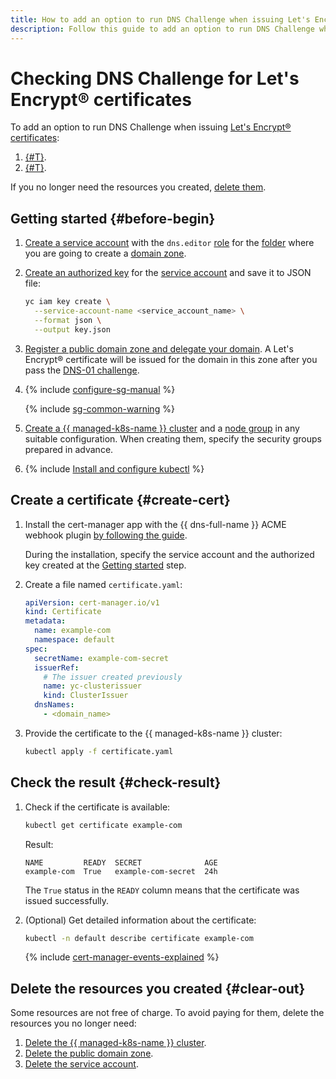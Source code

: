 ```yaml
---
title: How to add an option to run DNS Challenge when issuing Let's Encrypt® certificates in {{ managed-k8s-full-name }}
description: Follow this guide to add an option to run DNS Challenge when issuing Let's Encrypt® certificates.
---
```


# Checking DNS Challenge for Let's Encrypt® certificates


To add an option to run DNS Challenge when issuing [Let's Encrypt® certificates](../../certificate-manager/concepts/managed-certificate.md):
1. [{#T}](#create-cert).
1. [{#T}](#check-result).

If you no longer need the resources you created, [delete them](#clear-out).

## Getting started {#before-begin}

1. [Create a service account](../../iam/operations/sa/create.md) with the `dns.editor` [role](../../iam/concepts/access-control/roles.md) for the [folder](../../resource-manager/concepts/resources-hierarchy.md#folder) where you are going to create a [domain zone](../../dns/concepts/dns-zone.md).

1. [Create an authorized key](../../iam/operations/authorized-key/create.md) for the [service account](../../iam/concepts/users/service-accounts.md) and save it to JSON file:

   ```bash
   yc iam key create \
     --service-account-name <service_account_name> \
     --format json \
     --output key.json
   ```

1. [Register a public domain zone and delegate your domain](../../dns/operations/zone-create-public.md). A Let's Encrypt® certificate will be issued for the domain in this zone after you pass the [DNS-01 challenge](https://letsencrypt.org/ru/docs/challenge-types/#проверка-dns-01).

1. {% include [configure-sg-manual](../../_includes/managed-kubernetes/security-groups/configure-sg-manual-lvl3.md) %}

   {% include [sg-common-warning](../../_includes/managed-kubernetes/security-groups/sg-common-warning.md) %}

1. [Create a {{ managed-k8s-name }} cluster](../operations/kubernetes-cluster/kubernetes-cluster-create.md) and a [node group](../operations/node-group/node-group-create.md) in any suitable configuration. When creating them, specify the security groups prepared in advance.

1. {% include [Install and configure kubectl](../../_includes/managed-kubernetes/kubectl-install.md) %}

## Create a certificate {#create-cert}

1. Install the cert-manager app with the {{ dns-full-name }} ACME webhook plugin [by following the guide](../../managed-kubernetes/operations/applications/cert-manager-cloud-dns.md).

   During the installation, specify the service account and the authorized key created at the [Getting started](#before-begin) step.

1. Create a file named `certificate.yaml`:

   ```yaml
   apiVersion: cert-manager.io/v1
   kind: Certificate
   metadata:
     name: example-com
     namespace: default
   spec:
     secretName: example-com-secret
     issuerRef:
       # The issuer created previously
       name: yc-clusterissuer
       kind: ClusterIssuer
     dnsNames:
       - <domain_name>
   ```

1. Provide the certificate to the {{ managed-k8s-name }} cluster:

   ```bash
   kubectl apply -f certificate.yaml
   ```

## Check the result {#check-result}

1. Check if the certificate is available:

   ```bash
   kubectl get certificate example-com
   ```

   Result:

   ```text
   NAME         READY  SECRET              AGE
   example-com  True   example-com-secret  24h
   ```

   The `True` status in the `READY` column means that the certificate was issued successfully.

1. (Optional) Get detailed information about the certificate:

   ```bash
   kubectl -n default describe certificate example-com
   ```

   {% include [cert-manager-events-explained](../../_includes/managed-kubernetes/cert-manager-events-explained.md) %}

## Delete the resources you created {#clear-out}

Some resources are not free of charge. To avoid paying for them, delete the resources you no longer need:

1. [Delete the {{ managed-k8s-name }} cluster](../../managed-kubernetes/operations/kubernetes-cluster/kubernetes-cluster-delete.md).
1. [Delete the public domain zone](../../dns/operations/zone-delete.md).
1. [Delete the service account](../../iam/operations/sa/delete.md).
